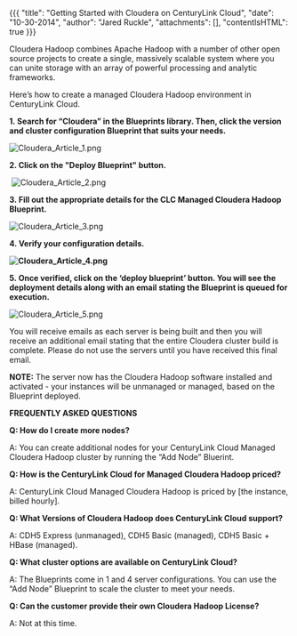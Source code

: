 {{{
  "title": "Getting Started with Cloudera on CenturyLink Cloud",
  "date": "10-30-2014",
  "author": "Jared Ruckle",
  "attachments": [],
  "contentIsHTML": true
}}}

<p>Cloudera Hadoop combines Apache Hadoop with a number of other open source projects to create a single, massively scalable system where you can unite storage with an array of powerful processing and analytic frameworks.</p>
<p>Here’s how to create a managed Cloudera Hadoop environment in CenturyLink Cloud.</p>
<p><strong>1.&nbsp;Search for “Cloudera” in the Blueprints library. Then, click the version and cluster configuration Blueprint that suits your needs.</strong>
</p>
<p><img src="https://t3n.zendesk.com/attachments/token/RWzHCc732wFk8dPiiGo1bnnsY/?name=Cloudera_Article_1.png" alt="Cloudera_Article_1.png" />
</p>
<p><strong>2. Click on the "Deploy Blueprint" button.</strong>
</p>
<p>&nbsp;<img src="https://t3n.zendesk.com/attachments/token/esjEXVwmqWjI7DHGSNtrAdGW1/?name=Cloudera_Article_2.png" alt="Cloudera_Article_2.png" /></p>
<p><strong>3.&nbsp;Fill out the appropriate details for the CLC Managed Cloudera Hadoop Blueprint.</strong>
</p>
<p><img src="https://t3n.zendesk.com/attachments/token/Ob13N2J0Z800Hwp6MuXp0fDWt/?name=Cloudera_Article_3.png" alt="Cloudera_Article_3.png" />
</p>
<p><strong>4.&nbsp;Verify your configuration details.</strong>
</p>
<p><strong><img src="https://t3n.zendesk.com/attachments/token/XUmS3ihF9j9ZzuUag1it3iJCT/?name=Cloudera_Article_4.png" alt="Cloudera_Article_4.png" /></strong>
</p>
<p><strong>5.&nbsp;Once verified, click on the ‘deploy blueprint’ button. You will see the deployment details along with an email stating the Blueprint is queued for execution.</strong>
</p>
<p><img src="https://t3n.zendesk.com/attachments/token/65hVJPzEIf7LYj6d8HFt4HygP/?name=Cloudera_Article_5.png" alt="Cloudera_Article_5.png" /></p>
<p>You will receive emails as each server is being built and then you will receive an additional email stating that the entire Cloudera cluster build is complete. Please do not use the servers until you have received this final email.</p>
<p><strong>NOTE:</strong>&nbsp;The server now has the Cloudera Hadoop software installed and activated - your instances will be unmanaged or managed, based on the Blueprint deployed.</p>
<p><strong>FREQUENTLY ASKED QUESTIONS</strong>
</p>
<p><strong>Q: How do I create more nodes?</strong>
</p>
<p>A: You can create additional nodes for your CenturyLink Cloud Managed Cloudera Hadoop cluster by running the “Add Node” Bluerint.</p>
<p><strong>Q: How is the CenturyLink Cloud for Managed Cloudera Hadoop priced?</strong>
</p>
<p>A: CenturyLink Cloud Managed Cloudera Hadoop is priced by [the instance, billed hourly].</p>
<p><strong>Q: What Versions of Cloudera Hadoop does CenturyLink Cloud support?</strong>
</p>
<p>A: CDH5 Express (unmanaged), CDH5 Basic (managed), CDH5 Basic + HBase (managed).</p>
<p><strong>Q: What cluster options are available on CenturyLink Cloud?</strong>
</p>
<p>A: The Blueprints come in 1 and 4 server configurations. You can use the “Add Node” Blueprint to scale the cluster to meet your needs.</p>
<p><strong>Q: Can the customer provide their own Cloudera Hadoop License?</strong>
</p>
<p>A: Not at this time.</p>